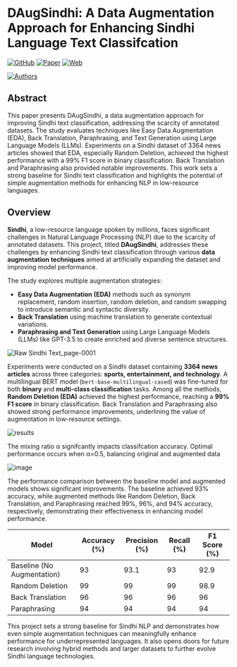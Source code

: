 # DAugSindhi: A Data Augmentation Approach for Enhancing Sindhi Language Text Classifcation

[![GitHub](https://img.shields.io/badge/GitHub-Code-blue?logo=github)](https://github.com/rajavavek/DAugSindhi) [![Paper](https://img.shields.io/badge/Paper-DOI:10.1007/s44248--025--00040--8-red?logo=read-the-docs)](https://doi.org/10.1007/s44248-025-00040-8) [![Web](https://img.shields.io/badge/Web-DAugSindhi-grey)](https://rajavavek.github.io/DAugSindhi/) 

[![Authors](https://img.shields.io/badge/Authors-Raja_Vavekanand,_Bhagwan_Das,_Teerath_Kumar-pink?logo=academia)](#)

## Abstract
This paper presents DAugSindhi, a data augmentation approach for improving Sindhi text classification, addressing the scarcity of annotated datasets. The study evaluates techniques like Easy Data Augmentation (EDA), Back Translation, Paraphrasing, and Text Generation using Large Language Models (LLMs). Experiments on a Sindhi dataset of 3364 news articles showed that EDA, especially Random Deletion, achieved the highest performance with a 99% F1 score in binary classification. Back Translation and Paraphrasing also provided notable improvements. This work sets a strong baseline for Sindhi text classification and highlights the potential of simple augmentation methods for enhancing NLP in low-resource languages. 


## Overview

**Sindhi**, a low-resource language spoken by millions, faces significant challenges in Natural Language Processing (NLP) due to the scarcity of annotated datasets. This project, titled **DAugSindhi**, addresses these challenges by enhancing Sindhi text classification through various **data augmentation techniques** aimed at artificially expanding the dataset and improving model performance.

The study explores multiple augmentation strategies:
- **Easy Data Augmentation (EDA)** methods such as synonym replacement, random insertion, random deletion, and random swapping to introduce semantic and syntactic diversity.
- **Back Translation** using machine translation to generate contextual variations.
- **Paraphrasing and Text Generation** using Large Language Models (LLMs) like GPT-3.5 to create enriched and diverse sentence structures.

![Raw Sindhi Text_page-0001](https://github.com/user-attachments/assets/1f68f9a0-c894-41d5-a236-dd54295ae746)

Experiments were conducted on a Sindhi dataset containing **3364 news articles** across three categories: **sports, entertainment, and technology**. A multilingual BERT model (`bert-base-multilingual-cased`) was fine-tuned for both **binary** and **multi-class classification** tasks. Among all the methods, **Random Deletion (EDA)** achieved the highest performance, reaching a **99% F1 score** in binary classification. Back Translation and Paraphrasing also showed strong performance improvements, underlining the value of augmentation in low-resource settings.

![results ](https://github.com/user-attachments/assets/b0e2d35f-e08c-4430-ab08-ae9c32208869)

The mixing ratio α signifcantly impacts classifcation accuracy. Optimal performance occurs when α=0.5, balancing original and augmented data

![image](https://github.com/user-attachments/assets/176980b8-1135-45b7-92e2-5fe3899efb47)

The performance comparison between the baseline model and augmented models shows significant improvements. The baseline achieved 93% accuracy, while augmented methods like Random Deletion, Back Translation, and Paraphrasing reached 99%, 96%, and 94% accuracy, respectively, demonstrating their effectiveness in enhancing model performance.

| Model                         | Accuracy (%) | Precision (%) | Recall (%) | F1 Score (%) |
|-------------------------------|--------------|---------------|------------|--------------|
| Baseline (No Augmentation)     | 93           | 93.1          | 93         | 92.9         |
| Random Deletion                | 99           | 99            | 99         | 98.9         |
| Back Translation               | 96           | 96            | 96         | 96           |
| Paraphrasing                   | 94           | 94            | 94         | 94           |

This project sets a strong baseline for Sindhi NLP and demonstrates how even simple augmentation techniques can meaningfully enhance performance for underrepresented languages. It also opens doors for future research involving hybrid methods and larger datasets to further evolve Sindhi language technologies.

